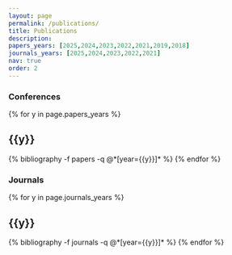 ```yaml
---
layout: page
permalink: /publications/
title: Publications
description: 
papers_years: [2025,2024,2023,2022,2021,2019,2018]
journals_years: [2025,2024,2023,2022,2021]
nav: true
order: 2
---
```


### Conferences

<div class="publications">

{% for y in page.papers_years %}
  <h2 class="year">{{y}}</h2>
  {% bibliography -f papers -q @*[year={{y}}]* %}
{% endfor %}

</div>

### Journals

<div class="publications">

{% for y in page.journals_years %}
  <h2 class="year">{{y}}</h2>
  {% bibliography -f journals -q @*[year={{y}}]* %}
{% endfor %}

</div>